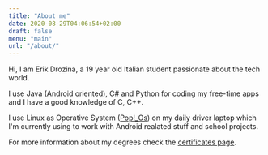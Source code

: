 ```yaml
---
title: "About me"
date: 2020-08-29T04:06:54+02:00
draft: false
menu: "main"
url: "/about/"
---
```


Hi, I am Erik Drozina, a 19 year old Italian student passionate about the tech world.

I use Java (Android oriented), C# and Python for coding my free-time apps and I have a good knowledge of C, C++.

I use Linux as Operative System ([Pop!_Os](https://pop.system76.com/)) on my daily driver laptop which I'm currently using to work with Android realated stuff and school projects.

For more information about my degrees check the [certificates page](/certificates).
